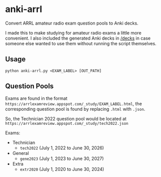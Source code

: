 # anki-arrl

Convert ARRL amateur radio exam question pools to Anki decks.

I made this to make studying for amateur radio exams a little more convenient.
I also included the generated Anki decks in [/decks](decks/) in case someone else 
wanted to use them without running the script themselves.

## Usage

`python anki-arrl.py <EXAM_LABEL> [OUT_PATH]`

## Question Pools

Exams are found in the format `https://arrlexamreview.appspot.com/_study/EXAM_LABEL.html`,
the corresponding question pool is found by replacing `.html` with `.json`.

So, the Technician 2022 question pool would be located at `https://arrlexamreview.appspot.com/_study/tech2022.json`

Exams:

- Technician
  - `tech2022` (July 1, 2022 to June 30, 2026)
- General
  - `gene2023` (July 1, 2023 to June 30, 2027)
- Extra
  - `extr2020` (July 1, 2020 to June 30, 2024)
